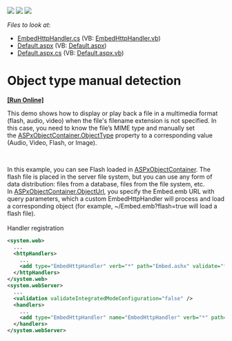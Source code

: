 <!-- default badges list -->
![](https://img.shields.io/endpoint?url=https://codecentral.devexpress.com/api/v1/VersionRange/128565721/14.2.6%2B)
[![](https://img.shields.io/badge/Open_in_DevExpress_Support_Center-FF7200?style=flat-square&logo=DevExpress&logoColor=white)](https://supportcenter.devexpress.com/ticket/details/E61)
[![](https://img.shields.io/badge/📖_How_to_use_DevExpress_Examples-e9f6fc?style=flat-square)](https://docs.devexpress.com/GeneralInformation/403183)
<!-- default badges end -->
<!-- default file list -->
*Files to look at*:

* [EmbedHttpHandler.cs](./CS/App_Code/EmbedHttpHandler.cs) (VB: [EmbedHttpHandler.vb](./VB/App_Code/EmbedHttpHandler.vb))
* [Default.aspx](./CS/Default.aspx) (VB: [Default.aspx](./VB/Default.aspx))
* [Default.aspx.cs](./CS/Default.aspx.cs) (VB: [Default.aspx.vb](./VB/Default.aspx.vb))
<!-- default file list end -->
# Object type manual detection
<!-- run online -->
**[[Run Online]](https://codecentral.devexpress.com/e61/)**
<!-- run online end -->


<p>This demo shows how to display or play back a file in a multimedia format (flash, audio, video) when the file's filename extension is not specified. In this case, you need to know the file’s MIME type and manually set the <a href="https://documentation.devexpress.com/#AspNet/DevExpressWebASPxObjectContainer_ObjectTypetopic">ASPxObjectContainer.ObjectType</a> property to a corresponding value (Audio, Video, Flash, or Image).</p>
<p> </p>
<p>In this example, you can see Flash loaded in <a href="https://documentation.devexpress.com/#AspNet/clsDevExpressWebASPxObjectContainertopic">ASPxObjectContainer</a>. The flash file is placed in the server file system, but you can use any form of data distribution: files from a database, files from the file system, etc. In <a href="https://documentation.devexpress.com/#AspNet/DevExpressWebASPxObjectContainer_ObjectUrltopic">ASPxObjectContainer.ObjectUrl</a>, you specify the Embed.emb URL with query parameters, which a custom EmbedHttpHandler will process and load a corresponding object (for example, ~/Embed.emb?flash=true will load a flash file).<br /><br />Handler registration</p>


```xml
<system.web>
  ...
  <httpHandlers>
    ...
    <add type="EmbedHttpHandler" verb="*" path="Embed.ashx" validate="false" />
  </httpHandlers>
</system.web>
<system.webServer>
  ...
  <validation validateIntegratedModeConfiguration="false" />
  <handlers>
    ...
    <add type="EmbedHttpHandler" name="EmbedHttpHandler" verb="*" path="Embed.ashx" preCondition="integratedMode" />
  </handlers>
</system.webServer>

```



<br/>


